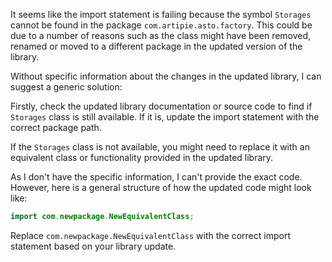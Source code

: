 It seems like the import statement is failing because the symbol `Storages` cannot be found in the package `com.artipie.asto.factory`. This could be due to a number of reasons such as the class might have been removed, renamed or moved to a different package in the updated version of the library. 

Without specific information about the changes in the updated library, I can suggest a generic solution: 

Firstly, check the updated library documentation or source code to find if `Storages` class is still available. If it is, update the import statement with the correct package path.

If the `Storages` class is not available, you might need to replace it with an equivalent class or functionality provided in the updated library. 

As I don't have the specific information, I can't provide the exact code. However, here is a general structure of how the updated code might look like:

```java
import com.newpackage.NewEquivalentClass; 
```

Replace `com.newpackage.NewEquivalentClass` with the correct import statement based on your library update.